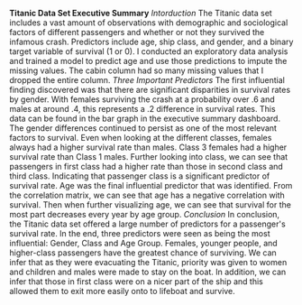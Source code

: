 **Titanic Data Set Executive Summary** 
*Intorduction*
	The Titanic data set includes a vast amount of observations with demographic and sociological factors of different passengers and whether or not they survived the infamous crash. Predictors include age, ship class, and gender, and a binary target variable of survival (1 or 0). I conducted an exploratory data analysis and trained a model to predict age and use those predictions to impute the missing values. The cabin column had so many missing values that I dropped the entire column. 
*Three Important Predictors*
	The first influential finding discovered was that there are significant disparities in survival rates by gender. With females surviving the crash at a probability over .6 and males at around .4, this represents a .2 difference in survival rates. This data can be found in the bar graph in the executive summary dashboard.
	The gender differences continued to persist as one of the most relevant factors to survival. Even when looking at the different classes, females always had a higher survival rate than males. Class 3 females had a higher survival rate than Class 1 males. 
	Further looking into class, we can see that passengers in first class had a higher rate than those in second class and third class. Indicating that passenger class is a significant predictor of survival rate.
	Age was the final influential predictor that was identified. From the correlation matrix, we can see that age has a negative correlation with survival. Then when further visualizing age, we can see that survival for the most part decreases every year by age group. 
*Conclusion* 
	In conclusion, the Titanic data set offered a large number of predictors for a passenger's survival rate. In the end, three predictors were seen as being the most influential: Gender, Class and Age Group. Females, younger people, and higher-class passengers have the greatest chance of surviving. 
	We can infer that as they were evacuating the Titanic, priority was given to women and children and males were made to stay on the boat. In addition, we can infer that those in first class were on a nicer part of the ship and this allowed them to exit more easily onto to lifeboat and survive. 
